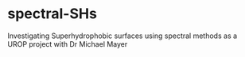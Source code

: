 # spectral-SHs
Investigating Superhydrophobic surfaces using spectral methods as a UROP project with Dr Michael Mayer
